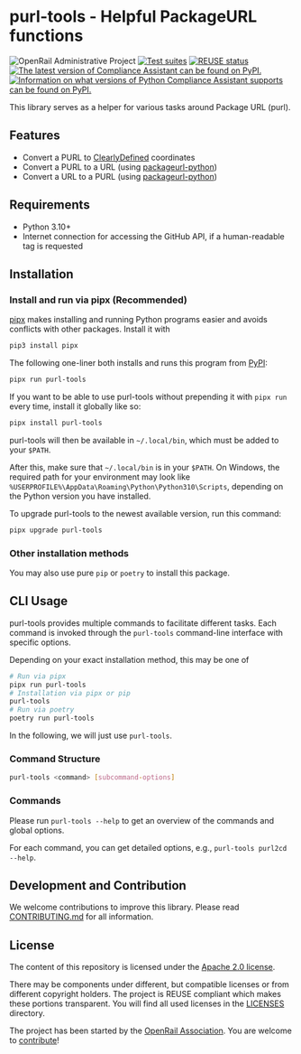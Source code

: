 <!--
SPDX-FileCopyrightText: 2025 DB Systel GmbH

SPDX-License-Identifier: Apache-2.0
-->

# purl-tools - Helpful PackageURL functions

![OpenRail Administrative Project](https://openrailassociation.org/badges/openrail-project-admin.svg)
[![Test suites](https://github.com/OpenRailAssociation/purl-tools/actions/workflows/test.yaml/badge.svg)](https://github.com/OpenRailAssociation/purl-tools/actions/workflows/test.yaml)
[![REUSE status](https://api.reuse.software/badge/github.com/OpenRailAssociation/purl-tools)](https://api.reuse.software/info/github.com/OpenRailAssociation/purl-tools)
[![The latest version of Compliance Assistant can be found on PyPI.](https://img.shields.io/pypi/v/purl-tools.svg)](https://pypi.org/project/purl-tools/)
[![Information on what versions of Python Compliance Assistant supports can be found on PyPI.](https://img.shields.io/pypi/pyversions/purl-tools.svg)](https://pypi.org/project/purl-tools/)

This library serves as a helper for various tasks around Package URL (purl).

## Features

* Convert a PURL to [ClearlyDefined](https://clearlydefined.io) coordinates
* Convert a PURL to a URL (using [packageurl-python](https://github.com/package-url/packageurl-python))
* Convert a URL to a PURL (using [packageurl-python](https://github.com/package-url/packageurl-python))

## Requirements

- Python 3.10+
- Internet connection for accessing the GitHub API, if a human-readable tag is requested

## Installation

### Install and run via pipx (Recommended)

[pipx](https://pypa.github.io/pipx/) makes installing and running Python programs easier and avoids conflicts with other packages. Install it with

```sh
pip3 install pipx
```

The following one-liner both installs and runs this program from [PyPI](https://pypi.org/project/purl-tools/):

```sh
pipx run purl-tools
```

If you want to be able to use purl-tools without prepending it with `pipx run` every time, install it globally like so:

```sh
pipx install purl-tools
```

purl-tools will then be available in `~/.local/bin`, which must be added to your `$PATH`.

After this, make sure that `~/.local/bin` is in your `$PATH`. On Windows, the required path for your environment may look like `%USERPROFILE%\AppData\Roaming\Python\Python310\Scripts`, depending on the Python version you have installed.

To upgrade purl-tools to the newest available version, run this command:

```sh
pipx upgrade purl-tools
```


### Other installation methods

You may also use pure `pip` or `poetry` to install this package.


## CLI Usage

purl-tools provides multiple commands to facilitate different tasks. Each command is invoked through the `purl-tools` command-line interface with specific options.

Depending on your exact installation method, this may be one of

```sh
# Run via pipx
pipx run purl-tools
# Installation via pipx or pip
purl-tools
# Run via poetry
poetry run purl-tools
```

In the following, we will just use `purl-tools`.

### Command Structure

```bash
purl-tools <command> [subcommand-options]
```

### Commands

Please run `purl-tools --help` to get an overview of the commands and global options.

For each command, you can get detailed options, e.g., `purl-tools purl2cd --help`.


## Development and Contribution

We welcome contributions to improve this library. Please read [CONTRIBUTING.md](./CONTRIBUTING.md) for all information.


## License

The content of this repository is licensed under the [Apache 2.0 license](https://www.apache.org/licenses/LICENSE-2.0).

There may be components under different, but compatible licenses or from different copyright holders. The project is REUSE compliant which makes these portions transparent. You will find all used licenses in the [LICENSES](./LICENSES/) directory.

The project has been started by the [OpenRail Association](https://openrailassociation.org). You are welcome to [contribute](./CONTRIBUTING.md)!

